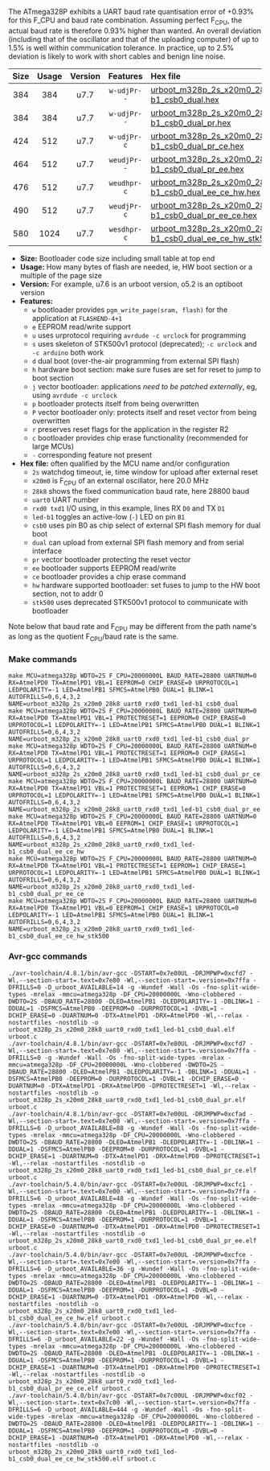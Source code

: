 The ATmega328P exhibits a UART baud rate quantisation error of +0.93% for this F_CPU and baud rate combination. Assuming perfect F<sub>CPU</sub>, the actual baud rate is therefore 0.93% higher than wanted. An overall deviation (including that of the oscillator and that of the uploading computer) of up to 1.5% is well within communication tolerance. In practice, up to 2.5% deviation is likely to work with short cables and benign line noise.

|Size|Usage|Version|Features|Hex file|
|:-:|:-:|:-:|:-:|:--|
|384|384|u7.7|`w-udjPr--`|[urboot_m328p_2s_x20m0_28k8_uart0_rxd0_txd1_led-b1_csb0_dual.hex](https://raw.githubusercontent.com/stefanrueger/urboot.hex/main/mcus/atmega328p/watchdog_2_s/external_oscillator_x/20m000000_hz/%2B%2B28k8_baud/uart0_rxd0_txd1/led-b1_csb0_dual/urboot_m328p_2s_x20m0_28k8_uart0_rxd0_txd1_led-b1_csb0_dual.hex)|
|384|384|u7.7|`w-udjPr--`|[urboot_m328p_2s_x20m0_28k8_uart0_rxd0_txd1_led-b1_csb0_dual_pr.hex](https://raw.githubusercontent.com/stefanrueger/urboot.hex/main/mcus/atmega328p/watchdog_2_s/external_oscillator_x/20m000000_hz/%2B%2B28k8_baud/uart0_rxd0_txd1/led-b1_csb0_dual/urboot_m328p_2s_x20m0_28k8_uart0_rxd0_txd1_led-b1_csb0_dual_pr.hex)|
|424|512|u7.7|`w-udjPr-c`|[urboot_m328p_2s_x20m0_28k8_uart0_rxd0_txd1_led-b1_csb0_dual_pr_ce.hex](https://raw.githubusercontent.com/stefanrueger/urboot.hex/main/mcus/atmega328p/watchdog_2_s/external_oscillator_x/20m000000_hz/%2B%2B28k8_baud/uart0_rxd0_txd1/led-b1_csb0_dual/urboot_m328p_2s_x20m0_28k8_uart0_rxd0_txd1_led-b1_csb0_dual_pr_ce.hex)|
|464|512|u7.7|`weudjPr--`|[urboot_m328p_2s_x20m0_28k8_uart0_rxd0_txd1_led-b1_csb0_dual_pr_ee.hex](https://raw.githubusercontent.com/stefanrueger/urboot.hex/main/mcus/atmega328p/watchdog_2_s/external_oscillator_x/20m000000_hz/%2B%2B28k8_baud/uart0_rxd0_txd1/led-b1_csb0_dual/urboot_m328p_2s_x20m0_28k8_uart0_rxd0_txd1_led-b1_csb0_dual_pr_ee.hex)|
|476|512|u7.7|`weudhpr-c`|[urboot_m328p_2s_x20m0_28k8_uart0_rxd0_txd1_led-b1_csb0_dual_ee_ce_hw.hex](https://raw.githubusercontent.com/stefanrueger/urboot.hex/main/mcus/atmega328p/watchdog_2_s/external_oscillator_x/20m000000_hz/%2B%2B28k8_baud/uart0_rxd0_txd1/led-b1_csb0_dual/urboot_m328p_2s_x20m0_28k8_uart0_rxd0_txd1_led-b1_csb0_dual_ee_ce_hw.hex)|
|490|512|u7.7|`weudjPr-c`|[urboot_m328p_2s_x20m0_28k8_uart0_rxd0_txd1_led-b1_csb0_dual_pr_ee_ce.hex](https://raw.githubusercontent.com/stefanrueger/urboot.hex/main/mcus/atmega328p/watchdog_2_s/external_oscillator_x/20m000000_hz/%2B%2B28k8_baud/uart0_rxd0_txd1/led-b1_csb0_dual/urboot_m328p_2s_x20m0_28k8_uart0_rxd0_txd1_led-b1_csb0_dual_pr_ee_ce.hex)|
|580|1024|u7.7|`wesdhpr-c`|[urboot_m328p_2s_x20m0_28k8_uart0_rxd0_txd1_led-b1_csb0_dual_ee_ce_hw_stk500.hex](https://raw.githubusercontent.com/stefanrueger/urboot.hex/main/mcus/atmega328p/watchdog_2_s/external_oscillator_x/20m000000_hz/%2B%2B28k8_baud/uart0_rxd0_txd1/led-b1_csb0_dual/urboot_m328p_2s_x20m0_28k8_uart0_rxd0_txd1_led-b1_csb0_dual_ee_ce_hw_stk500.hex)|

- **Size:** Bootloader code size including small table at top end
- **Usage:** How many bytes of flash are needed, ie, HW boot section or a multiple of the page size
- **Version:** For example, u7.6 is an urboot version, o5.2 is an optiboot version
- **Features:**
  + `w` bootloader provides `pgm_write_page(sram, flash)` for the application at `FLASHEND-4+1`
  + `e` EEPROM read/write support
  + `u` uses urprotocol requiring `avrdude -c urclock` for programming
  + `s` uses skeleton of STK500v1 protocol (deprecated); `-c urclock` and `-c arduino` both work
  + `d` dual boot (over-the-air programming from external SPI flash)
  + `h` hardware boot section: make sure fuses are set for reset to jump to boot section
  + `j` vector bootloader: applications *need to be patched externally*, eg, using `avrdude -c urclock`
  + `p` bootloader protects itself from being overwritten
  + `P` vector bootloader only: protects itself and reset vector from being overwritten
  + `r` preserves reset flags for the application in the register R2
  + `c` bootloader provides chip erase functionality (recommended for large MCUs)
  + `-` corresponding feature not present
- **Hex file:** often qualified by the MCU name and/or configuration
  + `2s` watchdog timeout, ie, time window for upload after external reset
  + `x20m0` is F<sub>CPU</sub> of an external oscillator, here 20.0 MHz
  + `28k8` shows the fixed communication baud rate, here 28800 baud
  + `uart0` UART number
  + `rxd0 txd1` I/O using, in this example, lines RX `D0` and TX `D1`
  + `led-b1` toggles an active-low (`-`) LED on pin `B1`
  + `csb0` uses pin B0 as chip select of external SPI flash memory for dual boot
  + `dual` can upload from external SPI flash memory and from serial interface
  + `pr` vector bootloader protecting the reset vector
  + `ee` bootloader supports EEPROM read/write
  + `ce` bootloader provides a chip erase command
  + `hw` hardware supported bootloader: set fuses to jump to the HW boot section, not to addr 0
  + `stk500` uses deprecated STK500v1 protocol to communicate with bootloader


Note below that baud rate and F<sub>CPU</sub> may be different from the path name's as long as the quotient F<sub>CPU</sub>/baud rate is the same.

### Make commands
```
make MCU=atmega328p WDTO=2S F_CPU=20000000L BAUD_RATE=28800 UARTNUM=0 RX=AtmelPD0 TX=AtmelPD1 VBL=1 EEPROM=0 CHIP_ERASE=0 URPROTOCOL=1 LEDPOLARITY=-1 LED=AtmelPB1 SFMCS=AtmelPB0 DUAL=1 BLINK=1 AUTOFRILLS=0,6,4,3,2 NAME=urboot_m328p_2s_x20m0_28k8_uart0_rxd0_txd1_led-b1_csb0_dual
make MCU=atmega328p WDTO=2S F_CPU=20000000L BAUD_RATE=28800 UARTNUM=0 RX=AtmelPD0 TX=AtmelPD1 VBL=1 PROTECTRESET=1 EEPROM=0 CHIP_ERASE=0 URPROTOCOL=1 LEDPOLARITY=-1 LED=AtmelPB1 SFMCS=AtmelPB0 DUAL=1 BLINK=1 AUTOFRILLS=0,6,4,3,2 NAME=urboot_m328p_2s_x20m0_28k8_uart0_rxd0_txd1_led-b1_csb0_dual_pr
make MCU=atmega328p WDTO=2S F_CPU=20000000L BAUD_RATE=28800 UARTNUM=0 RX=AtmelPD0 TX=AtmelPD1 VBL=1 PROTECTRESET=1 EEPROM=0 CHIP_ERASE=1 URPROTOCOL=1 LEDPOLARITY=-1 LED=AtmelPB1 SFMCS=AtmelPB0 DUAL=1 BLINK=1 AUTOFRILLS=0,6,4,3,2 NAME=urboot_m328p_2s_x20m0_28k8_uart0_rxd0_txd1_led-b1_csb0_dual_pr_ce
make MCU=atmega328p WDTO=2S F_CPU=20000000L BAUD_RATE=28800 UARTNUM=0 RX=AtmelPD0 TX=AtmelPD1 VBL=1 PROTECTRESET=1 EEPROM=1 CHIP_ERASE=0 URPROTOCOL=1 LEDPOLARITY=-1 LED=AtmelPB1 SFMCS=AtmelPB0 DUAL=1 BLINK=1 AUTOFRILLS=0,6,4,3,2 NAME=urboot_m328p_2s_x20m0_28k8_uart0_rxd0_txd1_led-b1_csb0_dual_pr_ee
make MCU=atmega328p WDTO=2S F_CPU=20000000L BAUD_RATE=28800 UARTNUM=0 RX=AtmelPD0 TX=AtmelPD1 VBL=0 EEPROM=1 CHIP_ERASE=1 URPROTOCOL=1 LEDPOLARITY=-1 LED=AtmelPB1 SFMCS=AtmelPB0 DUAL=1 BLINK=1 AUTOFRILLS=0,6,4,3,2 NAME=urboot_m328p_2s_x20m0_28k8_uart0_rxd0_txd1_led-b1_csb0_dual_ee_ce_hw
make MCU=atmega328p WDTO=2S F_CPU=20000000L BAUD_RATE=28800 UARTNUM=0 RX=AtmelPD0 TX=AtmelPD1 VBL=1 PROTECTRESET=1 EEPROM=1 CHIP_ERASE=1 URPROTOCOL=1 LEDPOLARITY=-1 LED=AtmelPB1 SFMCS=AtmelPB0 DUAL=1 BLINK=1 AUTOFRILLS=0,6,4,3,2 NAME=urboot_m328p_2s_x20m0_28k8_uart0_rxd0_txd1_led-b1_csb0_dual_pr_ee_ce
make MCU=atmega328p WDTO=2S F_CPU=20000000L BAUD_RATE=28800 UARTNUM=0 RX=AtmelPD0 TX=AtmelPD1 VBL=0 EEPROM=1 CHIP_ERASE=1 URPROTOCOL=0 LEDPOLARITY=-1 LED=AtmelPB1 SFMCS=AtmelPB0 DUAL=1 BLINK=1 AUTOFRILLS=0,6,4,3,2 NAME=urboot_m328p_2s_x20m0_28k8_uart0_rxd0_txd1_led-b1_csb0_dual_ee_ce_hw_stk500
```

### Avr-gcc commands
```
./avr-toolchain/4.8.1/bin/avr-gcc -DSTART=0x7e80UL -DRJMPWP=0xcfd7 -Wl,--section-start=.text=0x7e80 -Wl,--section-start=.version=0x7ffa -DFRILLS=0 -D_urboot_AVAILABLE=14 -g -Wundef -Wall -Os -fno-split-wide-types -mrelax -mmcu=atmega328p -DF_CPU=20000000L -Wno-clobbered -DWDTO=2S -DBAUD_RATE=28800 -DLED=AtmelPB1 -DLEDPOLARITY=-1 -DBLINK=1 -DDUAL=1 -DSFMCS=AtmelPB0 -DEEPROM=0 -DURPROTOCOL=1 -DVBL=1 -DCHIP_ERASE=0 -DUARTNUM=0 -DTX=AtmelPD1 -DRX=AtmelPD0 -Wl,--relax -nostartfiles -nostdlib -o urboot_m328p_2s_x20m0_28k8_uart0_rxd0_txd1_led-b1_csb0_dual.elf urboot.c
./avr-toolchain/4.8.1/bin/avr-gcc -DSTART=0x7e80UL -DRJMPWP=0xcfd7 -Wl,--section-start=.text=0x7e80 -Wl,--section-start=.version=0x7ffa -DFRILLS=0 -g -Wundef -Wall -Os -fno-split-wide-types -mrelax -mmcu=atmega328p -DF_CPU=20000000L -Wno-clobbered -DWDTO=2S -DBAUD_RATE=28800 -DLED=AtmelPB1 -DLEDPOLARITY=-1 -DBLINK=1 -DDUAL=1 -DSFMCS=AtmelPB0 -DEEPROM=0 -DURPROTOCOL=1 -DVBL=1 -DCHIP_ERASE=0 -DUARTNUM=0 -DTX=AtmelPD1 -DRX=AtmelPD0 -DPROTECTRESET=1 -Wl,--relax -nostartfiles -nostdlib -o urboot_m328p_2s_x20m0_28k8_uart0_rxd0_txd1_led-b1_csb0_dual_pr.elf urboot.c
./avr-toolchain/4.8.1/bin/avr-gcc -DSTART=0x7e00UL -DRJMPWP=0xcfad -Wl,--section-start=.text=0x7e00 -Wl,--section-start=.version=0x7ffa -DFRILLS=6 -D_urboot_AVAILABLE=88 -g -Wundef -Wall -Os -fno-split-wide-types -mrelax -mmcu=atmega328p -DF_CPU=20000000L -Wno-clobbered -DWDTO=2S -DBAUD_RATE=28800 -DLED=AtmelPB1 -DLEDPOLARITY=-1 -DBLINK=1 -DDUAL=1 -DSFMCS=AtmelPB0 -DEEPROM=0 -DURPROTOCOL=1 -DVBL=1 -DCHIP_ERASE=1 -DUARTNUM=0 -DTX=AtmelPD1 -DRX=AtmelPD0 -DPROTECTRESET=1 -Wl,--relax -nostartfiles -nostdlib -o urboot_m328p_2s_x20m0_28k8_uart0_rxd0_txd1_led-b1_csb0_dual_pr_ce.elf urboot.c
./avr-toolchain/5.4.0/bin/avr-gcc -DSTART=0x7e00UL -DRJMPWP=0xcfc1 -Wl,--section-start=.text=0x7e00 -Wl,--section-start=.version=0x7ffa -DFRILLS=6 -D_urboot_AVAILABLE=48 -g -Wundef -Wall -Os -fno-split-wide-types -mrelax -mmcu=atmega328p -DF_CPU=20000000L -Wno-clobbered -DWDTO=2S -DBAUD_RATE=28800 -DLED=AtmelPB1 -DLEDPOLARITY=-1 -DBLINK=1 -DDUAL=1 -DSFMCS=AtmelPB0 -DEEPROM=1 -DURPROTOCOL=1 -DVBL=1 -DCHIP_ERASE=0 -DUARTNUM=0 -DTX=AtmelPD1 -DRX=AtmelPD0 -DPROTECTRESET=1 -Wl,--relax -nostartfiles -nostdlib -o urboot_m328p_2s_x20m0_28k8_uart0_rxd0_txd1_led-b1_csb0_dual_pr_ee.elf urboot.c
./avr-toolchain/5.4.0/bin/avr-gcc -DSTART=0x7e00UL -DRJMPWP=0xcfce -Wl,--section-start=.text=0x7e00 -Wl,--section-start=.version=0x7ffa -DFRILLS=6 -D_urboot_AVAILABLE=36 -g -Wundef -Wall -Os -fno-split-wide-types -mrelax -mmcu=atmega328p -DF_CPU=20000000L -Wno-clobbered -DWDTO=2S -DBAUD_RATE=28800 -DLED=AtmelPB1 -DLEDPOLARITY=-1 -DBLINK=1 -DDUAL=1 -DSFMCS=AtmelPB0 -DEEPROM=1 -DURPROTOCOL=1 -DVBL=0 -DCHIP_ERASE=1 -DUARTNUM=0 -DTX=AtmelPD1 -DRX=AtmelPD0 -Wl,--relax -nostartfiles -nostdlib -o urboot_m328p_2s_x20m0_28k8_uart0_rxd0_txd1_led-b1_csb0_dual_ee_ce_hw.elf urboot.c
./avr-toolchain/5.4.0/bin/avr-gcc -DSTART=0x7e00UL -DRJMPWP=0xcfce -Wl,--section-start=.text=0x7e00 -Wl,--section-start=.version=0x7ffa -DFRILLS=6 -D_urboot_AVAILABLE=22 -g -Wundef -Wall -Os -fno-split-wide-types -mrelax -mmcu=atmega328p -DF_CPU=20000000L -Wno-clobbered -DWDTO=2S -DBAUD_RATE=28800 -DLED=AtmelPB1 -DLEDPOLARITY=-1 -DBLINK=1 -DDUAL=1 -DSFMCS=AtmelPB0 -DEEPROM=1 -DURPROTOCOL=1 -DVBL=1 -DCHIP_ERASE=1 -DUARTNUM=0 -DTX=AtmelPD1 -DRX=AtmelPD0 -DPROTECTRESET=1 -Wl,--relax -nostartfiles -nostdlib -o urboot_m328p_2s_x20m0_28k8_uart0_rxd0_txd1_led-b1_csb0_dual_pr_ee_ce.elf urboot.c
./avr-toolchain/5.4.0/bin/avr-gcc -DSTART=0x7c00UL -DRJMPWP=0xcf02 -Wl,--section-start=.text=0x7c00 -Wl,--section-start=.version=0x7ffa -DFRILLS=6 -D_urboot_AVAILABLE=444 -g -Wundef -Wall -Os -fno-split-wide-types -mrelax -mmcu=atmega328p -DF_CPU=20000000L -Wno-clobbered -DWDTO=2S -DBAUD_RATE=28800 -DLED=AtmelPB1 -DLEDPOLARITY=-1 -DBLINK=1 -DDUAL=1 -DSFMCS=AtmelPB0 -DEEPROM=1 -DURPROTOCOL=0 -DVBL=0 -DCHIP_ERASE=1 -DUARTNUM=0 -DTX=AtmelPD1 -DRX=AtmelPD0 -Wl,--relax -nostartfiles -nostdlib -o urboot_m328p_2s_x20m0_28k8_uart0_rxd0_txd1_led-b1_csb0_dual_ee_ce_hw_stk500.elf urboot.c
```

